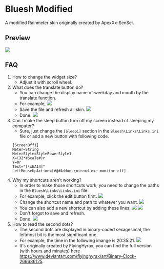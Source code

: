 # Bluesh Modified
 A modified Rainmeter skin originally created by ApexXx-SenSei.
 
## Preview
![](https://i.imgur.com/fVOGLsI.jpg)

## FAQ
1. How to change the widget size?
    * Adjust it with scroll wheel.
2. What does the translate button do?
    * You can change the display name of weekday and month by the translate function.
    * For example,
    ![](https://i.imgur.com/q5YaKXa.png)
    * Save the file and refresh all skin.
    ![](https://i.imgur.com/ry3h9l8.png)
    * Done.
    ![](https://i.imgur.com/SSNnRsf.png)
3. Can I make the sleep button turn off my screen instead of sleeping my computer?
    * Sure, just change the `[Sleep1]` section in the `Bluesh\Links\Links.ini` file or add a new button with following code.
    ```
    [ScreenOff1]
    Meter=String
    MeterStyle=StylePowerStyle1
    X=(32*#Scale#)r
    Y=0r
    Text="[\xEA14]"
    LeftMouseUpAction=[#@#Addons\nircmd.exe monitor off]
    ```
4. Why my shortcuts aren't working?
    * In order to make those shortcuts work, you need to change the paths in the `Bluesh\Links\Links.ini` file.
    * For example, click the edit button first.
    ![](https://i.imgur.com/qEvH5VZ.png)
    * Change the shortcut name and path to whatever you want.
    ![](https://i.imgur.com/RHlkJSE.png)
    * You can also add a new shortcut by adding these lines.
    ![](https://i.imgur.com/VrLQBnP.png)
    ![](https://i.imgur.com/t5vJ1aw.png)
    * Don't forgot to save and refresh.
    * Done.
    ![](https://i.imgur.com/cF7yE9g.png)
5. How to read the second dots?
    * The second dots are displayed in binary-coded sexagesimal, the leftmost bit is the most significant one.
    * For example, the time in the following imange is 20:35:21.
    ![](https://i.imgur.com/CCKa5DF.png)
    * It's originally created by FlyingHyrax, you can find the full version (with hours and minutes) here https://www.deviantart.com/flyinghyrax/art/Binary-Clock-266686125.
